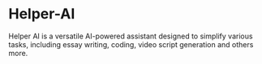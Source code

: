 # Helper-AI
Helper AI is a versatile AI-powered assistant designed to simplify various tasks, including essay writing, coding, video script generation and others more.
